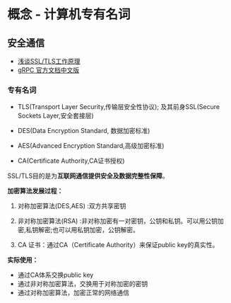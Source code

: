 # 概念 - 计算机专有名词

## 安全通信

* [浅谈SSL/TLS工作原理](https://zhuanlan.zhihu.com/p/36981565)
* [gRPC 官方文档中文版](http://doc.oschina.net/grpc?t=58010)

### 专有名词

* TLS(Transport Layer Security,传输层安全性协议); 及其前身SSL(Secure Sockets Layer,安全套接层)

* DES(Data Encryption Standard, 数据加密标准)

* AES(Advanced Encryption Standard,高级加密标准)

* CA(Certificate Authority,CA证书授权)

SSL/TLS目的是为**互联网通信提供安全及数据完整性保障**。

**加密算法发展过程：**

1. 对称加密算法(DES,AES) :双方共享密钥

2.  非对称加密算法(RSA) :非对称加密有一对密钥，公钥和私钥。可以用公钥加密,私钥解密;也可以用私钥加密，公钥解密。

3. CA 证书：通过CA（Certificate Authority）来保证public key的真实性。

**实际使用：**

- 通过CA体系交换public key
- 通过非对称加密算法，交换用于对称加密的密钥
- 通过对称加密算法，加密正常的网络通信
